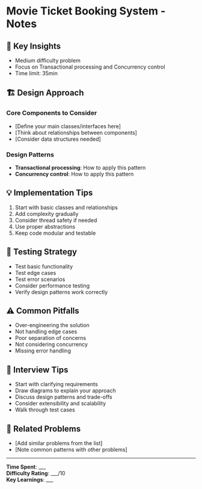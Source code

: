 # Movie Ticket Booking System - Notes

## 🎯 Key Insights

- Medium difficulty problem
- Focus on Transactional processing and Concurrency control
- Time limit: 35min

## 🏗️ Design Approach

### Core Components to Consider
- [Define your main classes/interfaces here]
- [Think about relationships between components]
- [Consider data structures needed]

### Design Patterns
- **Transactional processing**: How to apply this pattern
- **Concurrency control**: How to apply this pattern

## 💡 Implementation Tips

1. Start with basic classes and relationships
2. Add complexity gradually
3. Consider thread safety if needed
4. Use proper abstractions
5. Keep code modular and testable

## 🧪 Testing Strategy

- Test basic functionality
- Test edge cases
- Test error scenarios
- Consider performance testing
- Verify design patterns work correctly

## ⚠️ Common Pitfalls

- Over-engineering the solution
- Not handling edge cases
- Poor separation of concerns
- Not considering concurrency
- Missing error handling

## 📝 Interview Tips

- Start with clarifying requirements
- Draw diagrams to explain your approach
- Discuss design patterns and trade-offs
- Consider extensibility and scalability
- Walk through test cases

## 🔗 Related Problems

- [Add similar problems from the list]
- [Note common patterns with other problems]

---

**Time Spent**: ___  
**Difficulty Rating**: ___/10  
**Key Learnings**: ___